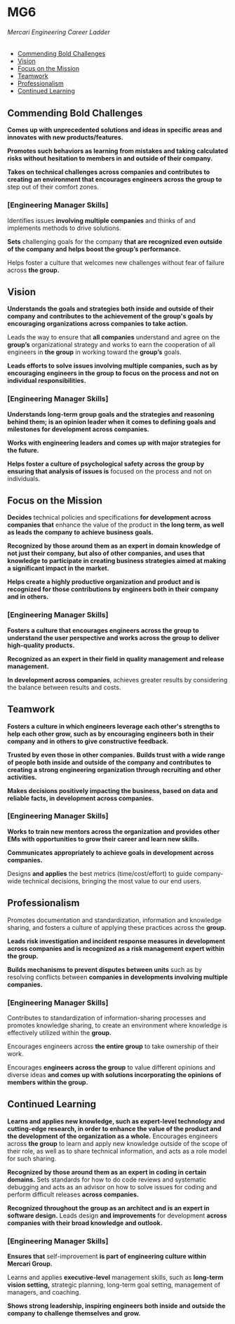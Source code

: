 # MG6
###### Mercari Engineering Career Ladder

 * [Commending Bold Challenges](#commending-bold-challenges)
 * [Vision](#vision)
 * [Focus on the Mission](#focus-on-the-mission)
 * [Teamwork](#teamwork)
 * [Professionalism](#professionalism)
 * [Continued Learning](#continued-learning)

## Commending Bold Challenges
**Comes up with unprecedented solutions and ideas in specific areas and innovates with new products/features.**

**Promotes such behaviors as learning from mistakes and taking calculated risks without hesitation to members in and outside of their company.**

**Takes on technical challenges across companies and contributes to creating an environment that encourages engineers across the group to** step out of their comfort zones.

### [Engineering Manager Skills]

Identifies issues **involving multiple companies** and thinks of and implements methods to drive solutions.

**Sets** challenging goals for the company **that are recognized even outside of the company and helps boost the group’s performance.**

Helps foster a culture that welcomes new challenges without fear of failure across **the group.**


## Vision
**Understands the goals and strategies both inside and outside of their company and contributes to the achievement of the group's goals by encouraging organizations across companies to take action.**

Leads the way to ensure that **all companies** understand and agree on the **group’s** organizational strategy and works to earn the cooperation of all engineers in **the group** in working toward the **group’s** goals.

**Leads efforts to solve issues involving multiple companies, such as by encouraging engineers in the group to focus on the process and not on individual responsibilities.**

### [Engineering Manager Skills]

**Understands long-term group goals and the strategies and reasoning behind them; is an opinion leader when it comes to defining goals and milestones for development across companies.**

**Works with engineering leaders and comes up with major strategies for the future.**

**Helps foster a culture of psychological safety across the group by ensuring that analysis of issues is** focused on the process and not on individuals.


## Focus on the Mission
**Decides** technical policies and specifications **for development across companies that** enhance the value of the product in **the long term, as well as leads the company to achieve business goals.**

**Recognized by those around them as an expert in domain knowledge of not just their company, but also of other companies, and uses that knowledge to participate in creating business strategies aimed at making a significant impact in the market.**

**Helps create a highly productive organization and product and is recognized for those contributions by engineers both in their company and in others.**

### [Engineering Manager Skills]

**Fosters a culture that encourages engineers across the group to understand the user perspective and works across the group to deliver high-quality products.**

**Recognized as an expert in their field in quality management and release management.**

**In development across companies**, achieves greater results by considering the balance between results and costs.


## Teamwork
**Fosters a culture in which engineers leverage each other's strengths to help each other grow, such as by encouraging engineers both in their company and in others to give constructive feedback.**

**Trusted by even those in other companies.**
**Builds trust with a wide range of people both inside and outside of the company and contributes to creating a strong engineering organization through recruiting and other activities.**

**Makes decisions positively impacting the business, based on data and reliable facts, in development across companies.**

### [Engineering Manager Skills]

**Works to train new mentors across the organization and provides other EMs with opportunities to grow their career and learn new skills.**

**Communicates appropriately to achieve goals in development across companies.**

Designs **and applies** the best metrics (time/cost/effort) to guide company-wide technical decisions, bringing the most value to our end users.


## Professionalism
Promotes documentation and standardization, information and knowledge sharing, and fosters a culture of applying these practices across the **group.**

**Leads risk investigation and incident response measures in development across companies and is recognized as a risk management expert within the group.**

**Builds mechanisms to prevent disputes between units** such as by resolving conflicts between **companies in developments involving multiple companies.**

### [Engineering Manager Skills]

Contributes to standardization of information-sharing processes and promotes knowledge sharing, to create an environment where knowledge is effectively utilized  within the **group.**

Encourages engineers across **the entire group** to take ownership of their work.

Encourages **engineers across the group** to value different opinions and diverse ideas **and comes up with solutions incorporating the opinions of members within the group.**

## Continued Learning
**Learns and applies new knowledge, such as expert-level technology and cutting-edge research, in order to enhance the value of the product and the development of the organization as a whole.** Encourages engineers across **the group** to learn and apply new knowledge outside of the scope of their role, as well as to share technical information, and acts as a role model for such sharing.

**Recognized by those around them as an expert in coding in certain domains.**
Sets standards for how to do code reviews and systematic debugging and acts as an advisor on how to solve issues for coding and perform difficult releases **across companies.**

**Recognized throughout the group as an architect and is an expert in software design.**
Leads design **and improvements** for development **across companies with their broad knowledge and outlook.**

### [Engineering Manager Skills]

**Ensures that** self-improvement **is part of engineering culture within Mercari Group.**

Learns and applies **executive-level** management skills, such as **long-term vision setting,** strategic planning, long-term goal setting, management of managers, and coaching.

**Shows strong leadership, inspiring engineers both inside and outside the company to challenge themselves and grow.**

